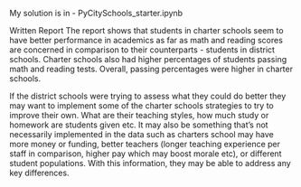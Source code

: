 My solution is in - PyCitySchools_starter.ipynb

Written Report
The report shows that students in charter schools seem to have better performance in academics as far as math and reading scores are concerned in comparison to their counterparts - students in district schools. Charter schools also had higher percentages of students passing math and reading tests. Overall, passing percentages were higher in charter schools. 

If the district schools were trying to assess what they could do better they may want to implement some of the charter schools strategies to try to improve their own. What are their teaching styles, how much study or homework are students given etc. It may also be something that’s not necessarily implemented in the data such as charters school may have more money or funding, better teachers (longer teaching experience per staff in comparison, higher pay which may boost morale etc), or different student populations. With this information, they may be able to address any key differences.
